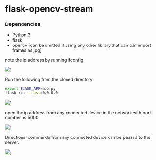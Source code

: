 # flask-opencv-stream


### Dependencies
  - Python 3
  - flask
  - opencv [can be omitted if using any other library that can can import frames as jpg]

note the ip address by running ifconfig

![](https://i.imgur.com/DkfN8HM.png)]

Run the following from the cloned directory
```sh
export FLASK_APP=app.py
flask run --host=0.0.0.0
```

![](https://i.imgur.com/0CGoaS9.png)]

open the ip address from any connected device in the network with port number as 5000

![](https://i.imgur.com/Wq0ZNWK.jpg)]

Directional commands from any connected device can be passed to the server.


![](https://i.imgur.com/FS8h1aR.png)]
